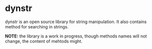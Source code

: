 dynstr
======
dynstr is an open source library for string manipulation.
It also contains method for searching in strings.

__NOTE:__ the library is a work in progress, though methods names will
not change, the content of mehtods might. 
